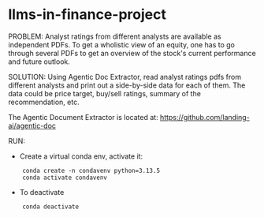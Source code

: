 # llms-in-finance-project
PROBLEM:
Analyst ratings from different analysts are available as independent PDFs. To get a wholistic view of an equity, one has to go through several PDFs to get an overview of the stock's current performance and future outlook. 

SOLUTION:
Using Agentic Doc Extractor, read analyst ratings pdfs from different analysts and print out a side-by-side data for each of them. The data could be price target, buy/sell ratings, summary of the recommendation, etc. 

The Agentic Document Extractor is located at: https://github.com/landing-ai/agentic-doc 

RUN:
- Create a virtual conda env, activate it:
``` 
    conda create -n condavenv python=3.13.5
    conda activate condavenv
```
- To deactivate
```
    conda deactivate
```

